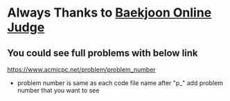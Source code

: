 # Always Thanks to [Baekjoon Online Judge](https://www.acmicpc.net/)

## You could see full problems with below link

 <https://www.acmicpc.net/problem/problem_number>

* problem number is same as each code file name after "p_"
add problem number that you want to see
